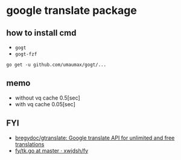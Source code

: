 # google translate package

## how to install cmd
* `gogt`
* `gogt-fzf`

```
go get -u github.com/umaumax/gogt/...
```

## memo
* without vq cache 0.5[sec]
* with vq cache 0.05[sec]

## FYI
* [bregydoc/gtranslate: Google translate API for unlimited and free translations]( https://github.com/bregydoc/gtranslate )
* [fy/tk\.go at master · xwjdsh/fy]( https://github.com/xwjdsh/fy/blob/master/gg/tk.go )
